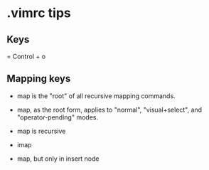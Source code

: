 # .vimrc tips

## Keys
<C-o> = Control + o

## Mapping keys
- map is the "root" of all recursive mapping commands. 
- map, as the root form, applies to "normal", "visual+select", and "operator-pending" modes.
- map is recursive

- imap
- map, but only in insert node
